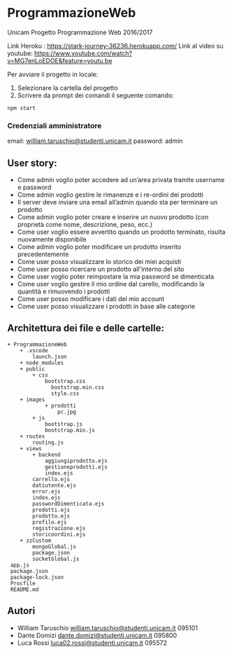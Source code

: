 # ProgrammazioneWeb
Unicam
Progetto Programmazione Web 2016/2017

Link Heroku : https://stark-journey-36236.herokuapp.com/
Link al video su youtube: https://www.youtube.com/watch?v=MG7enLoEDOE&feature=youtu.be

Per avviare il progetto in locale: 
1) Selezionare la cartella del progetto
2) Scrivere da prompt dei comandi il seguente comando: 

```
npm start
```

### Credenziali amministratore 
email: william.taruschio@studenti.unicam.it
password: admin

## User story:
* Come admin voglio poter accedere ad un’area privata tramite username e password
* Come admin voglio gestire le rimanenze e i re-ordini dei prodotti
* Il server deve inviare una email all’admin quando sta per terminare un prodotto
* Come admin voglio poter creare e inserire un nuovo prodotto (con proprietà come nome, descrizione, peso, ecc.)
* Come user voglio essere avvertito quando un prodotto terminato, risulta nuovamente disponibile
* Come admin voglio poter modificare un prodotto inserito precedentemente
* Come user posso visualizzare lo storico dei miei acquisti 
* Come user posso ricercare un prodotto all'interno del sito
* Come user voglio poter reimpostare la mia password se dimenticata 
* Come user voglio gestire il mio ordine dal carello, modificando la quantità e rimuovendo i prodotti
* Come user posso modificare i dati del mio account
* Come user posso visualizzare i prodotti in base alle categorie 

## Architettura dei file e delle cartelle:
```
+ ProgrammazioneWeb
	+ .vscode
		launch.json
	+ node_modules
	+ public
  		+ css
		    bootstrap.css
			  bootstrap.min.css
			  style.css
  	+ images
			+ prodotti
				pc.jpg	
		+ js
			bootstrap.js
			bootstrap.min.js
	+ routes
  		routing.js
	+ views
		+ backend
			aggiungiprodotto.ejs
			gestioneprodotti.ejs
			index.ejs
		carrello.ejs
		datiutente.ejs
		error.ejs
		index.ejs
		passwordDimenticata.ejs
		prodotti.ejs
		prodotto.ejs
		profilo.ejs
		registrazione.ejs
		storicoordini.ejs
    + zzCustom
		mongoGlobal.js
		package.json
		socketGlobal.js
 app.js
 package.json
 package-lock.json
 Procfile
 README.md

```

## Autori 
* William Taruschio william.taruschio@studenti.unicam.it 095101
* Dante Domizi dante.domizi@studenti.unicam.it 095800
* Luca Rossi luca02.rossi@studenti.unicam.it 095572
